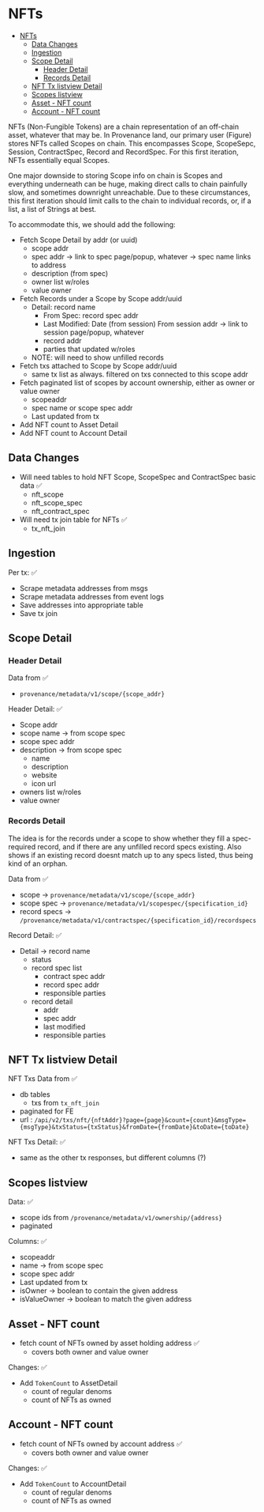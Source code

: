 # NFTs

- [NFTs](#nfts)
  * [Data Changes](#data-changes)
  * [Ingestion](#ingestion)
  * [Scope Detail](#scope-detail)
    + [Header Detail](#header-detail)
    + [Records Detail](#records-detail)
  * [NFT Tx listview Detail](#nft-tx-listview-detail)
  * [Scopes listview](#scopes-listview)
  * [Asset - NFT count](#asset---nft-count)
  * [Account - NFT count](#account---nft-count)

NFTs (Non-Fungible Tokens) are a chain representation of an off-chain asset, whatever that may be. In Provenance land, 
our primary user (Figure) stores NFTs called Scopes on chain. This encompasses Scope, ScopeSepc, Session, ContractSpec, 
Record and RecordSpec. For this first iteration, NFTs essentially equal Scopes.

One major downside to storing Scope info on chain is Scopes and everything underneath can be huge, making direct calls to
chain painfully slow, and sometimes downright unreachable. Due to these circumstances, this first iteration should
limit calls to the chain to individual records, or, if a list, a list of Strings at best.

To accommodate this, we should add the following:
* Fetch Scope Detail by addr (or uuid)
  * scope addr
  * spec addr -> link to spec page/popup, whatever -> spec name links to address
  * description (from spec)
  * owner list w/roles
  * value owner
* Fetch Records under a Scope by Scope addr/uuid
  * Detail: record name
    * From Spec: record spec addr
    * Last Modified: Date (from session) From session addr -> link to session page/popup, whatever
    * record addr
    * parties that updated w/roles
  * NOTE: will need to show unfilled records
* Fetch txs attached to Scope by Scope addr/uuid
  * same tx list as always. filtered on txs connected to this scope addr
* Fetch paginated list of scopes by account ownership, either as owner or value owner
  * scopeaddr
  * spec name or scope spec addr
  * Last updated from tx
* Add NFT count to Asset Detail
* Add NFT count to Account Detail

## Data Changes
* Will need tables to hold NFT Scope, ScopeSpec and ContractSpec basic data &#9989;
  * nft_scope
  * nft_scope_spec
  * nft_contract_spec
* Will need tx join table for NFTs &#9989;
  * tx_nft_join
  
## Ingestion
Per tx: &#9989;
* Scrape metadata addresses from msgs
* Scrape metadata addresses from event logs
* Save addresses into appropriate table
* Save tx join

## Scope Detail
### Header Detail
Data from &#9989;
* `provenance/metadata/v1/scope/{scope_addr}`

Header Detail: &#9989;
* Scope addr
* scope name -> from scope spec
* scope spec addr
* description -> from scope spec
  * name
  * description
  * website
  * icon url
* owners list w/roles
* value owner

### Records Detail
The idea is for the records under a scope to  show whether they fill a spec-required record, and if there are any 
unfilled record specs existing. Also shows if an existing record doesnt match up to any specs listed, thus being kind of 
an orphan.

Data from  &#9989;
* scope -> `provenance/metadata/v1/scope/{scope_addr}`
* scope spec -> `provenance/metadata/v1/scopespec/{specification_id}`
* record specs -> `/provenance/metadata/v1/contractspec/{specification_id}/recordspecs`

Record Detail: &#9989;
* Detail -> record name
  * status
  * record spec list
    * contract spec addr
    * record spec addr
    * responsible parties
  * record detail
    * addr
    * spec addr
    * last modified
    * responsible parties
  
## NFT Tx listview Detail
NFT Txs Data from &#9989;
* db tables
  * txs from `tx_nft_join`
* paginated for FE
* url : `/api/v2/txs/nft/{nftAddr}?page={page}&count={count}&msgType={msgType}&txStatus={txStatus}&fromDate={fromDate}&toDate={toDate}`

NFT Txs Detail: &#9989;
* same as the other tx responses, but different columns (?)

## Scopes listview
Data: &#9989;
* scope ids from `/provenance/metadata/v1/ownership/{address}`
* paginated

Columns: &#9989;
* scopeaddr
* name -> from scope spec
* scope spec addr
* Last updated from tx
* isOwner -> boolean to contain the given address
* isValueOwner -> boolean to match the given address

## Asset - NFT count
* fetch count of NFTs owned by asset holding address  &#9989;
  * covers both owner and value owner

Changes: &#9989;
* Add `TokenCount` to AssetDetail
  * count of regular denoms
  * count of NFTs as owned

## Account - NFT count
* fetch count of NFTs owned by account address  &#9989;
  * covers both owner and value owner

Changes: &#9989;
* Add `TokenCount` to AccountDetail
  * count of regular denoms
  * count of NFTs as owned


